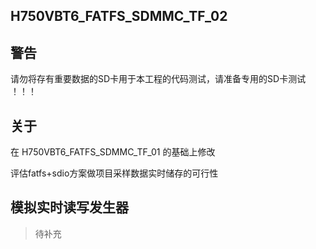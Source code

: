 ## H750VBT6_FATFS_SDMMC_TF_02

## 警告

请勿将存有重要数据的SD卡用于本工程的代码测试，请准备专用的SD卡测试 ！！！

## 关于

在 H750VBT6_FATFS_SDMMC_TF_01 的基础上修改

评估fatfs+sdio方案做项目采样数据实时储存的可行性

## 模拟实时读写发生器

> 待补充